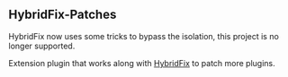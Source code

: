 ## HybridFix-Patches

HybridFix now uses some tricks to bypass the isolation, this project is no longer supported.

Extension plugin that works along with [HybridFix](https://github.com/HaHaWTH/HybridFix) to patch more plugins.

